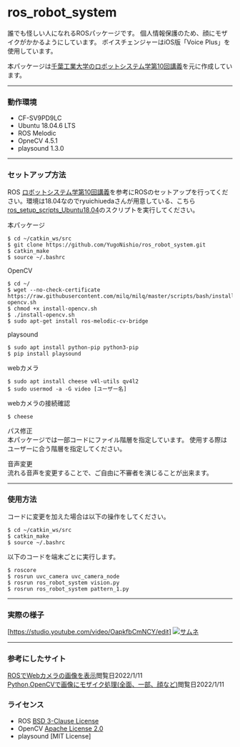 # ros_robot_system

誰でも怪しい人になれるROSパッケージです。
個人情報保護のため、顔にモザイクがかかるようにしています。
ボイスチェンジャーはiOS版「Voice Plus」を使用しています。

本パッケージは[千葉工業大学のロボットシステム学第10回講義](https://github.com/ryuichiueda/robosys2020/blob/master/md/ros.md)を元に作成しています。

---
### 動作環境
- CF-SV9PD9LC
- Ubuntu 18.04.6 LTS
- ROS Melodic
- OpneCV 4.5.1
- playsound 1.3.0

---
### セットアップ方法
ROS
[ロボットシステム学第10回講義](https://github.com/ryuichiueda/robosys2020/blob/master/md/ros.md)を参考にROSのセットアップを行ってください。環境は18.04なのでryuichiuedaさんが用意している、こちら[ros_setup_scripts_Ubuntu18.04](https://github.com/ryuichiueda/ros_setup_scripts_Ubuntu18.04_server)のスクリプトを実行してください。

本パッケージ
``` 
$ cd ~/catkin_ws/src
$ git clone https://github.com/YugoNishio/ros_robot_system.git
$ catkin_make
$ source ~/.bashrc
``` 
OpenCV
```  
$ cd ~/
$ wget --no-check-certificate https://raw.githubusercontent.com/milq/milq/master/scripts/bash/install-opencv.sh  
$ chmod +x install-opencv.sh
$ ./install-opencv.sh
$ sudo apt-get install ros-melodic-cv-bridge
```  
playsound
```  
$ sudo apt install python-pip python3-pip
$ pip install playsound
```  
webカメラ
```  
$ sudo apt install cheese v4l-utils qv4l2
$ sudo usermod -a -G video [ユーザー名]
```  
webカメラの接続確認
```  
$ cheese
```  
パス修正  
本パッケージでは一部コードにファイル階層を指定しています。
使用する際はユーザーに合う階層を指定してください。  

音声変更  
流れる音声を変更することで、ご自由に不審者を演じることが出来ます。

---
### 使用方法
コードに変更を加えた場合は以下の操作をしてください。
```  
$ cd ~/catkin_ws/src
$ catkin_make
$ source ~/.bashrc
```  
以下のコードを端末ごとに実行します。
```  
$ roscore
$ rosrun uvc_camera uvc_camera_node
$ rosrun ros_robot_system vision.py
$ rosrun ros_robot_system pattern_1.py
```  

---
### 実際の様子
[https://studio.youtube.com/video/OapkfbCmNCY/edit]
[![サムネ](https://user-images.githubusercontent.com/71488443/149156044-728c68f0-72fb-49db-a9d0-051967aee3d7.png)](https://www.youtube.com/watch?v=OapkfbCmNCY)


---
### 参考にしたサイト
[ROSでWebカメラの画像を表示](http://joe.ash.jp/program/ros/tutorial/tutorial_camera.htm)閲覧日2022/1/11  
[Python,OpenCVで画像にモザイク処理(全面、一部、顔など)](https://note.nkmk.me/python-opencv-mosaic/)閲覧日2022/1/11  

### ライセンス
- ROS [BSD 3-Clause License](https://github.com/YugoNishio/ros_robot_system/blob/main/LICENSE)
- OpenCV [Apache License 2.0](https://github.com/opencv/opencv/blob/4.x/LICENSE)
- playsound [MIT License]
